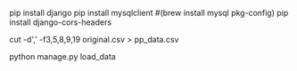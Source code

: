 pip install django
pip install mysqlclient #(brew install mysql pkg-config)
pip install django-cors-headers



 cut -d',' -f3,5,8,9,19 original.csv > pp_data.csv
 


python manage.py load_data